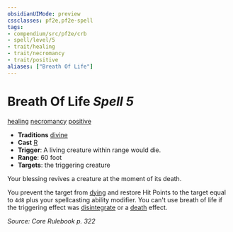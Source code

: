 ```yaml
---
obsidianUIMode: preview
cssclasses: pf2e,pf2e-spell
tags:
- compendium/src/pf2e/crb
- spell/level/5
- trait/healing
- trait/necromancy
- trait/positive
aliases: ["Breath Of Life"]
---
```

# Breath Of Life *Spell 5*   
[healing](rules/traits/healing.md "Healing Effect Trait")  [necromancy](rules/traits/necromancy.md "Necromancy School Trait")  [positive](rules/traits/positive.md "Positive Energy & Element Trait")  

- **Traditions** [divine](rules/traits/divine.md "Divine Tradition Trait")
- **Cast** [R](rules/core-rulebook/chapter-9-playing-the-game.md#Actions "Reaction") 
- **Trigger**: A living creature within range would die.
- **Range**: 60 foot
- **Targets**: the triggering creature

Your blessing revives a creature at the moment of its death.

You prevent the target from [dying](rules/conditions.md#Dying) and restore Hit Points to the target equal to `4d8` plus your spellcasting ability modifier. You can't use breath of life if the triggering effect was [disintegrate](compendium/spells/disintegrate.md) or a [death](rules/traits/death.md "Death Effect Trait") effect.

*Source: Core Rulebook p. 322*